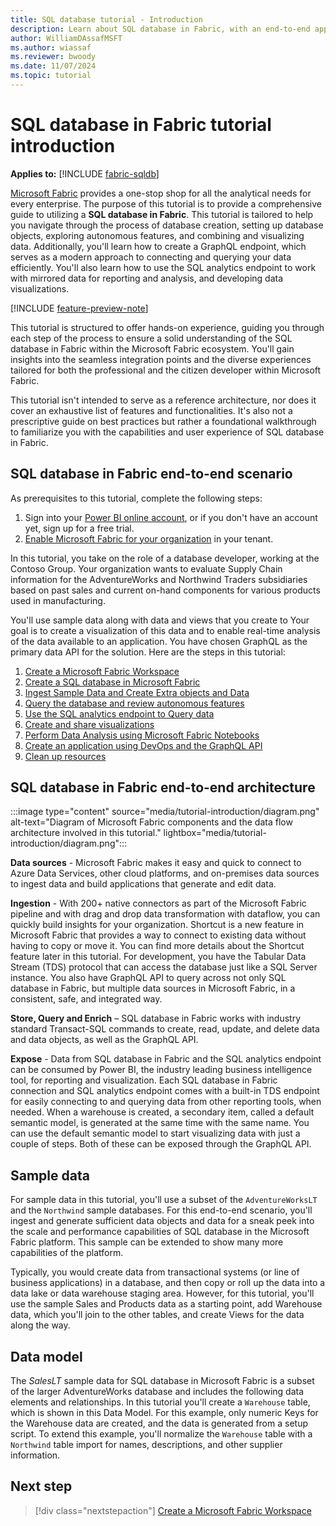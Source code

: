 ```yaml
---
title: SQL database tutorial - Introduction
description: Learn about SQL database in Fabric, with an end-to-end application scenario, sample data, and integration with other Fabric offerings.
author: WilliamDAssafMSFT
ms.author: wiassaf
ms.reviewer: bwoody
ms.date: 11/07/2024
ms.topic: tutorial
---
```


# SQL database in Fabric tutorial introduction

**Applies to:** [!INCLUDE [fabric-sqldb](../includes/applies-to-version/fabric-sqldb.md)]

[Microsoft Fabric](../../get-started/microsoft-fabric-overview.md) provides a one-stop shop for all the analytical needs for every enterprise. The purpose of this tutorial is to provide a comprehensive guide to utilizing a **SQL database in Fabric**. This tutorial is tailored to help you navigate through the process of database creation, setting up database objects, exploring autonomous features, and combining and visualizing data. Additionally, you'll learn how to create a GraphQL endpoint, which serves as a modern approach to connecting and querying your data efficiently. You'll also learn how to use the SQL analytics endpoint to work with mirrored data for reporting and analysis, and developing data visualizations.

[!INCLUDE [feature-preview-note](../../includes/feature-preview-note.md)]

This tutorial is structured to offer hands-on experience, guiding you through each step of the process to ensure a solid understanding of the SQL database in Fabric within the Microsoft Fabric ecosystem. You'll gain insights into the seamless integration points and the diverse experiences tailored for both the professional and the citizen developer within Microsoft Fabric.

This tutorial isn't intended to serve as a reference architecture, nor does it cover an exhaustive list of features and functionalities. It's also not a prescriptive guide on best practices but rather a foundational walkthrough to familiarize you with the capabilities and user experience of SQL database in Fabric.

## SQL database in Fabric end-to-end scenario

As prerequisites to this tutorial, complete the following steps:

1. Sign into your [Power BI online account](https://powerbi.com/), or if you don't have an account yet, sign up for a free trial.
1. [Enable Microsoft Fabric for your organization](../../admin/fabric-switch.md) in your tenant.

In this tutorial, you take on the role of a database developer, working at the Contoso Group. Your organization wants to evaluate Supply Chain information for the AdventureWorks and Northwind Traders subsidiaries based on past sales and current on-hand components for various products used in manufacturing.

You'll use sample data along with data and views that you create to Your goal is to create a visualization of this data and to enable real-time analysis of the data available to an application. You have chosen GraphQL as the primary data API for the solution. Here are the steps in this tutorial:

1. [Create a Microsoft Fabric Workspace](tutorial-create-workspace.md)
1. [Create a SQL database in Microsoft Fabric](tutorial-create-database.md)
1. [Ingest Sample Data and Create Extra objects and Data](tutorial-ingest-data.md)
1. [Query the database and review autonomous features](tutorial-query-database.md)
1. [Use the SQL analytics endpoint to Query data](tutorial-use-analytics-endpoint.md)
1. [Create and share visualizations](tutorial-create-visualizations.md)
1. [Perform Data Analysis using Microsoft Fabric Notebooks](tutorial-perform-data-analysis.md)
1. [Create an application using DevOps and the GraphQL API](tutorial-create-application.md)
1. [Clean up resources](tutorial-clean-up.md)

## SQL database in Fabric end-to-end architecture

:::image type="content" source="media/tutorial-introduction/diagram.png" alt-text="Diagram of Microsoft Fabric components and the data flow architecture involved in this tutorial." lightbox="media/tutorial-introduction/diagram.png":::

**Data sources** - Microsoft Fabric makes it easy and quick to connect to Azure Data Services, other cloud platforms, and on-premises data sources to ingest data and build applications that generate and edit data.

**Ingestion** - With 200+ native connectors as part of the Microsoft Fabric pipeline and with drag and drop data transformation with dataflow, you can quickly build insights for your organization. Shortcut is a new feature in Microsoft Fabric that provides a way to connect to existing data without having to copy or move it. You can find more details about the Shortcut feature later in this tutorial. For development, you have the Tabular Data Stream (TDS) protocol that can access the database just like a SQL Server instance. You also have GraphQL API to query across not only SQL database in Fabric, but multiple data sources in Microsoft Fabric, in a consistent, safe, and integrated way.

**Store, Query and Enrich** – SQL database in Fabric works with industry standard Transact-SQL commands to create, read, update, and delete data and data objects, as well as the GraphQL API.

**Expose** - Data from SQL database in Fabric and the SQL analytics endpoint can be consumed by Power BI, the industry leading business intelligence tool, for reporting and visualization. Each SQL database in Fabric connection and SQL analytics endpoint comes with a built-in TDS endpoint for easily connecting to and querying data from other reporting tools, when needed. When a warehouse is created, a secondary item, called a default semantic model, is generated at the same time with the same name. You can use the default semantic model to start visualizing data with just a couple of steps. Both of these can be exposed through the GraphQL API.

## Sample data

For sample data in this tutorial, you'll use a subset of the `AdventureWorksLT` and the `Northwind` sample databases. For this end-to-end scenario, you'll ingest and generate sufficient data objects and data for a sneak peek into the scale and performance capabilities of SQL database in the Microsoft Fabric platform. This sample can be extended to show many more capabilities of the platform.

Typically, you would create data from transactional systems (or line of business applications) in a database, and then copy or roll up the data into a data lake or data warehouse staging area. However, for this tutorial, you'll use the sample Sales and Products data as a starting point, add Warehouse data, which you'll join to the other tables, and create Views for the data along the way.

## Data model

The *SalesLT* sample data for SQL database in Microsoft Fabric is a subset of the larger AdventureWorks database and includes the following data elements and relationships. In this tutorial you'll create a `Warehouse` table, which is shown in this Data Model. For this example, only numeric Keys for the Warehouse data are created, and the data is generated from a setup script. To extend this example, you'll normalize the `Warehouse` table with a `Northwind` table import for names, descriptions, and other supplier information.

## Next step

> [!div class="nextstepaction"]
> [Create a Microsoft Fabric Workspace](tutorial-create-workspace.md)
